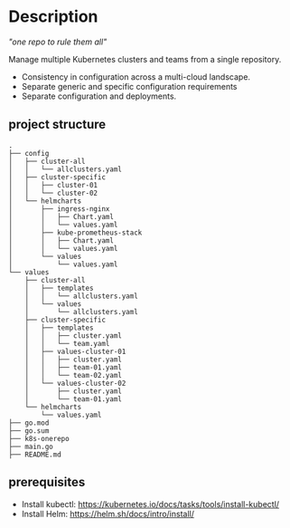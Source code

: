 # Description
*"one repo to rule them all"*

Manage multiple Kubernetes clusters and teams from a single repository.
* Consistency in configuration across a multi-cloud landscape.
* Separate generic and specific configuration requirements
* Separate configuration and deployments.


## project structure
```shell
.
├── config
│   ├── cluster-all
│   │   └── allclusters.yaml
│   ├── cluster-specific
│   │   ├── cluster-01
│   │   └── cluster-02
│   └── helmcharts
│       ├── ingress-nginx
│       │   ├── Chart.yaml
│       │   └── values.yaml
│       ├── kube-prometheus-stack
│       │   ├── Chart.yaml
│       │   └── values.yaml
│       └── values
│           └── values.yaml
└── values
    ├── cluster-all
    │   ├── templates
    │   │   └── allclusters.yaml
    │   └── values
    │       └── allclusters.yaml
    ├── cluster-specific
    │   ├── templates
    │   │   ├── cluster.yaml
    │   │   └── team.yaml
    │   ├── values-cluster-01
    │   │   ├── cluster.yaml
    │   │   ├── team-01.yaml
    │   │   └── team-02.yaml
    │   └── values-cluster-02
    │       ├── cluster.yaml
    │       └── team-01.yaml
    └── helmcharts
        └── values.yaml
├── go.mod
├── go.sum
├── k8s-onerepo
├── main.go
├── README.md
```

## prerequisites
* Install kubectl: https://kubernetes.io/docs/tasks/tools/install-kubectl/
* Install Helm: https://helm.sh/docs/intro/install/


